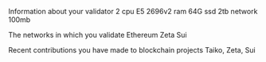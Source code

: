 Information about your validator
2 cpu E5 2696v2
ram 64G
ssd 2tb
network 100mb

The networks in which you validate
Ethereum Zeta Sui

Recent contributions you have made to blockchain projects
Taiko, Zeta, Sui
